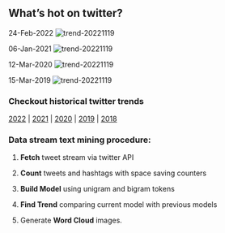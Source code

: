 ## What’s hot on twitter?

24-Feb-2022
![trend-20221119][20221119]

[20221119]: /word-cloud/trend-2022/trend-202202/trend-20221119.png "trend-20221119"

06-Jan-2021
![trend-20221119][20221119]

[20221119]: /word-cloud/trend-2021/trend-202101/trend-20221119.png "trend-20221119"

12-Mar-2020
![trend-20221119][20221119]

[20221119]: /word-cloud/trend-2020/trend-202003/trend-20221119.png "trend-20221119"

15-Mar-2019
![trend-20221119][20221119]

[20221119]: /word-cloud/trend-2019/trend-201903/trend-20221119.png "trend-20221119"

### Checkout historical twitter trends

[2022](/word-cloud/trend-2022) |
[2021](/word-cloud/trend-2021) |
[2020](/word-cloud/trend-2020) |
[2019](/word-cloud/trend-2019) |
[2018](/word-cloud/trend-2018)

### Data stream text mining procedure:

1. **Fetch** tweet stream via twitter API

2. **Count** tweets and hashtags with space saving counters

3. **Build Model** using unigram and bigram tokens

4. **Find Trend** comparing current model with previous models

5. Generate **Word Cloud** images.

